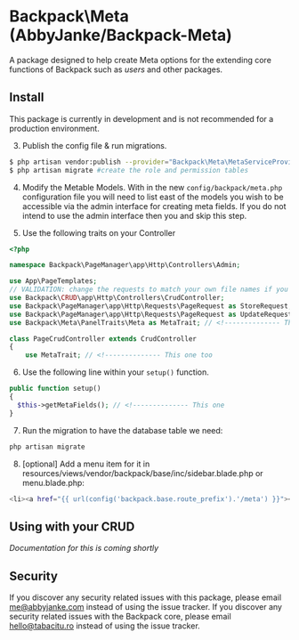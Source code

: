 # Backpack\Meta (AbbyJanke/Backpack-Meta)

A package designed to help create Meta options for the extending core functions of Backpack such as _users_ and other packages.

## Install

This package is currently in development and is not recommended for a production environment.

3. Publish the config file & run migrations.
```bash
$ php artisan vendor:publish --provider="Backpack\Meta\MetaServiceProvider" #publish config files and migrations
$ php artisan migrate #create the role and permission tables
```

4. Modify the Metable Models. With in the new `config/backpack/meta.php` configuration file you will need to list east of the models you wish to be accessible via the admin interface for creating meta fields. If you do not intend to use the admin interface then you and skip this step.

5. Use the following traits on your Controller
```php
<?php

namespace Backpack\PageManager\app\Http\Controllers\Admin;

use App\PageTemplates;
// VALIDATION: change the requests to match your own file names if you need form validation
use Backpack\CRUD\app\Http\Controllers\CrudController;
use Backpack\PageManager\app\Http\Requests\PageRequest as StoreRequest;
use Backpack\PageManager\app\Http\Requests\PageRequest as UpdateRequest;
use Backpack\Meta\PanelTraits\Meta as MetaTrait; // <!-------------- This One

class PageCrudController extends CrudController
{
    use MetaTrait; // <!-------------- This one too
```

6. Use the following line within your `setup()` function.
```php
public function setup()
{
  $this->getMetaFields(); // <!-------------- This one
}
```

7. Run the migration to have the database table we need:
```bash
php artisan migrate
```

8. [optional] Add a menu item for it in resources/views/vendor/backpack/base/inc/sidebar.blade.php or menu.blade.php:
```bash
<li><a href="{{ url(config('backpack.base.route_prefix').'/meta') }}"><i class="fa fa-plus-square"></i> <span>Meta Options</span></a></li>
```

## Using with your CRUD

*Documentation for this is coming shortly*

## Security

If you discover any security related issues with this package, please email me@abbyjanke.com instead of using the issue tracker.
If you discover any security related issues with the Backpack core, please email hello@tabacitu.ro instead of using the issue tracker.
